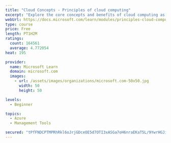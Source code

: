 ```yaml
---
title: "Cloud Concepts - Principles of cloud computing"
excerpt: "Explore the core concepts and benefits of cloud computing as you learn how to choose a cloud deployment model customized for your organization."
webUrl: https://docs.microsoft.com/learn/modules/principles-cloud-computing/
type: course
price: Free
length: PT1H2M
ratings:
  count: 164561
  average: 4.772054
heat: 195

provider:
  name: Microsoft Learn
  domain: microsoft.com
  images:
    - url: /assets/images/organizations/microsoft.com-50x50.jpg
      width: 50
      height: 50

levels:
  - Beginner

topics:
  - Azure
  - Management Tools

secured: "tPfFNDCPTMPRhRkl6oJrjGDceOE5d7OTI3xASGa7oH6nraEKaT5L/9YwrHGJiBgLiSDqNqhNxCqTMxFaYigqkaWM3E+jEO8g8j/05qaytPvoeIB1SkD2ek5Ny8+tpWVP2ZPt6tuCtieRMuJN0V+JPJk+2ceBfBpgppx4nZciWF+HCgWzgbdhS22ByZNk47UtBUq3iprSzGBBdl2ATYaZHPmTT9jM+vvBvtC7XOJVEJr4B6mv7l78RFTjUi1FoHMJ7oWXTrJk05PiazCMLUYWPLQ2IGZKg1BGPUsYXEXfPEL3iL6byMHYjTkP1xrEhC0n4Xc5Xz3OQKTBIff0nOrJmzod3hOQSUGvZQ3nX8djpjEPCwCqn0PcuTprUZYz/fr5KLwLXofaA/eN1WtUuvibkC39jbQVPHyHkpXf5qFsf8ZOxjIAak5kkAT/1T10NBtr;t5ZwGqAZMHuBZexggv3DYA=="
---
```


